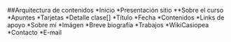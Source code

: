 ##Arquitectura de contenidos
*Inicio
    *Presentación sitio
    **Sobre el curso
*Apuntes
    *Tarjetas
        *Detalle clase[]
            *Título
            *Fecha
            *Contenidos
            *Links de apoyo
*Sobre mí
    *Imágen
    *Breve biografía
    *Trabajos
        *WikiCasiopea
    *Contacto
        *E-mail
        

